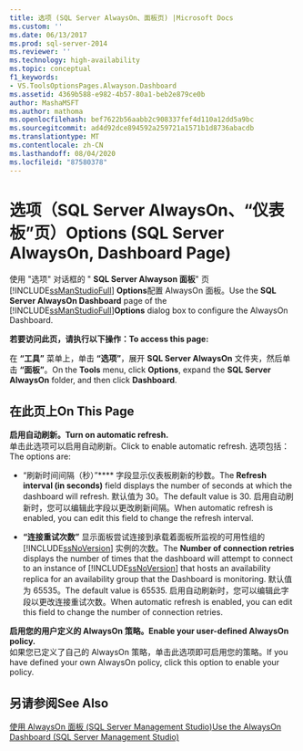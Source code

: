 ```yaml
---
title: 选项 (SQL Server AlwaysOn、面板页) |Microsoft Docs
ms.custom: ''
ms.date: 06/13/2017
ms.prod: sql-server-2014
ms.reviewer: ''
ms.technology: high-availability
ms.topic: conceptual
f1_keywords:
- VS.ToolsOptionsPages.Alwayson.Dashboard
ms.assetid: 4369b588-e982-4b57-80a1-beb2e879ce0b
author: MashaMSFT
ms.author: mathoma
ms.openlocfilehash: bef7622b56aabb2c908337fef4d110a12dd5a9bc
ms.sourcegitcommit: ad4d92dce894592a259721a1571b1d8736abacdb
ms.translationtype: MT
ms.contentlocale: zh-CN
ms.lasthandoff: 08/04/2020
ms.locfileid: "87580378"
---
```

# <a name="options-sql-server-alwayson-dashboard-page"></a><span data-ttu-id="241f3-102">选项（SQL Server AlwaysOn、“仪表板”页）</span><span class="sxs-lookup"><span data-stu-id="241f3-102">Options (SQL Server AlwaysOn, Dashboard Page)</span></span>
  <span data-ttu-id="241f3-103">使用 "选项" 对话框的 " **SQL Server Alwayson 面板**" 页 [!INCLUDE[ssManStudioFull](../../../includes/ssmanstudiofull-md.md)] **Options**配置 AlwaysOn 面板。</span><span class="sxs-lookup"><span data-stu-id="241f3-103">Use the **SQL Server AlwaysOn Dashboard** page of the [!INCLUDE[ssManStudioFull](../../../includes/ssmanstudiofull-md.md)]**Options** dialog box to configure the AlwaysOn Dashboard.</span></span>  
  
 <span data-ttu-id="241f3-104">**若要访问此页，请执行以下操作：**</span><span class="sxs-lookup"><span data-stu-id="241f3-104">**To access this page:**</span></span>  
  
 <span data-ttu-id="241f3-105">在 **“工具”** 菜单上，单击 **“选项”**，展开 **SQL Server AlwaysOn** 文件夹，然后单击 **“面板”**。</span><span class="sxs-lookup"><span data-stu-id="241f3-105">On the **Tools** menu, click **Options**, expand the **SQL Server AlwaysOn** folder, and then click **Dashboard**.</span></span>  
  
## <a name="on-this-page"></a><span data-ttu-id="241f3-106">在此页上</span><span class="sxs-lookup"><span data-stu-id="241f3-106">On This Page</span></span>  
 <span data-ttu-id="241f3-107">**启用自动刷新。**</span><span class="sxs-lookup"><span data-stu-id="241f3-107">**Turn on automatic refresh.**</span></span>  
 <span data-ttu-id="241f3-108">单击此选项可以启用自动刷新。</span><span class="sxs-lookup"><span data-stu-id="241f3-108">Click to enable automatic refresh.</span></span> <span data-ttu-id="241f3-109">选项包括：</span><span class="sxs-lookup"><span data-stu-id="241f3-109">The options are:</span></span>  
  
-   <span data-ttu-id="241f3-110">“刷新时间间隔（秒）”\*\*\*\* 字段显示仪表板刷新的秒数。</span><span class="sxs-lookup"><span data-stu-id="241f3-110">The **Refresh interval (in seconds)** field displays the number of seconds at which the dashboard will refresh.</span></span> <span data-ttu-id="241f3-111">默认值为 30。</span><span class="sxs-lookup"><span data-stu-id="241f3-111">The default value is 30.</span></span> <span data-ttu-id="241f3-112">启用自动刷新时，您可以编辑此字段以更改刷新间隔。</span><span class="sxs-lookup"><span data-stu-id="241f3-112">When automatic refresh is enabled, you can edit this field to change the refresh interval.</span></span>  
  
-   <span data-ttu-id="241f3-113">**“连接重试次数”** 显示面板尝试连接到承载着面板所监视的可用性组的 [!INCLUDE[ssNoVersion](../../../includes/ssnoversion-md.md)] 实例的次数。</span><span class="sxs-lookup"><span data-stu-id="241f3-113">The **Number of connection retries** displays the number of times that the dashboard will attempt to connect to an instance of [!INCLUDE[ssNoVersion](../../../includes/ssnoversion-md.md)] that hosts an availability replica for an availability group that the Dashboard is monitoring.</span></span> <span data-ttu-id="241f3-114">默认值为 65535。</span><span class="sxs-lookup"><span data-stu-id="241f3-114">The default value is 65535.</span></span> <span data-ttu-id="241f3-115">启用自动刷新时，您可以编辑此字段以更改连接重试次数。</span><span class="sxs-lookup"><span data-stu-id="241f3-115">When automatic refresh is enabled, you can edit this field to change the number of connection retries.</span></span>  
  
 <span data-ttu-id="241f3-116">**启用您的用户定义的 AlwaysOn 策略。**</span><span class="sxs-lookup"><span data-stu-id="241f3-116">**Enable your user-defined AlwaysOn policy.**</span></span>  
 <span data-ttu-id="241f3-117">如果您已定义了自己的 AlwaysOn 策略，单击此选项即可启用您的策略。</span><span class="sxs-lookup"><span data-stu-id="241f3-117">If you have defined your own AlwaysOn policy, click this option to enable your policy.</span></span>  
  
## <a name="see-also"></a><span data-ttu-id="241f3-118">另请参阅</span><span class="sxs-lookup"><span data-stu-id="241f3-118">See Also</span></span>  
 [<span data-ttu-id="241f3-119">使用 AlwaysOn 面板 (SQL Server Management Studio)</span><span class="sxs-lookup"><span data-stu-id="241f3-119">Use the AlwaysOn Dashboard &#40;SQL Server Management Studio&#41;</span></span>](use-the-always-on-dashboard-sql-server-management-studio.md)  
  
  
